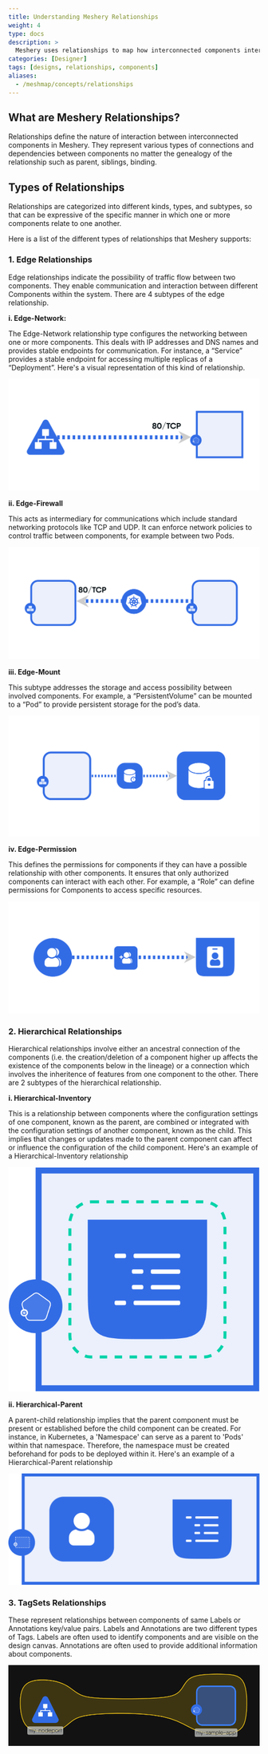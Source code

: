```yaml
---
title: Understanding Meshery Relationships
weight: 4
type: docs
description: >
  Meshery uses relationships to map how interconnected components interact.
categories: [Designer]
tags: [designs, relationships, components]
aliases:
  - /meshmap/concepts/relationships
---
```


## What are Meshery Relationships?
Relationships define the nature of interaction between interconnected components in Meshery. They represent various types of connections and dependencies between components no matter the genealogy of the relationship such as parent, siblings, binding.

## Types of Relationships

Relationships are categorized into different kinds, types, and subtypes, so that can be expressive of the specific manner in which one or more components relate to one another.

Here is a list of the different types of relationships that Meshery supports:

### 1. Edge Relationships

Edge relationships indicate the possibility of traffic flow between two components. They enable communication and interaction between different Components within the system. There are 4 subtypes of the edge relationship.

**i. Edge-Network:**

The Edge-Network relationship type configures the networking between one or more components. This deals with IP addresses and DNS names and provides stable endpoints for communication. For instance, a “Service” provides a stable endpoint for accessing multiple replicas of a “Deployment”. Here's a visual representation of this kind of relationship.
   
  ![example of edge-network relationship](./EdgeNetworkRelationship.svg)
   
**ii. Edge-Firewall**

This acts as intermediary for communications which include standard networking protocols like TCP and UDP. It can enforce network policies to control traffic between components, for example between two Pods.
   
   ![example of edge-firewall relationship](./edge_firewall_relationship_pod_to_pod.svg)
   
**iii. Edge-Mount**

   This subtype addresses the storage and access possibility between involved components. For example, a “PersistentVolume” can be mounted to a “Pod” to provide persistent storage for the pod’s data.
   
   ![example of edge-mount relationship](./EdgeMountRelationship.svg)
   
**iv. Edge-Permission**

   This defines the permissions for components if they can have a possible relationship with other components. It ensures that only authorized components can interact with each other. For example, a “Role” can define permissions for Components to access specific resources.
   
   ![example of edge-permission relationship](./edge_permission_relationship_cluster_role_service_account.svg)


### 2. Hierarchical Relationships

Hierarchical relationships involve either an ancestral connection of the components (i.e. the creation/deletion of a component higher up affects the existence of the components below in the lineage) or a connection which involves the inheritence of features from one component to the other. There are 2 subtypes of the hierarchical relationship.

**i. Hierarchical-Inventory**

  This is a relationship between components where the configuration settings of one component, known as the parent, are combined or integrated with the configuration settings of another component, known as the child. This implies that changes or updates made to the parent component can affect or influence the configuration of the child component. Here's an example of a Hierarchical-Inventory relationship
   
   ![example of edge-permission relationship](./Hierachical_Inventory_Relationships.svg)
   
**ii. Hierarchical-Parent**

A parent-child relationship implies that the parent component must be present or established before the child component can be created. For instance, in Kubernetes, a 'Namespace' can serve as a parent to 'Pods' within that namespace. Therefore, the namespace must be created beforehand for pods to be deployed within it. Here's an example of a Hierarchical-Parent relationship
   
   ![example of edge-permission relationship](./Hierarchical_Parent_Relationship.svg)

### 3. TagSets Relationships

These represent relationships between components of same Labels or Annotations key/value pairs. Labels and Annotations are two different types of Tags. Labels are often used to identify components and are visible on the design canvas. Annotations are often used to provide additional information about components.

![example of Tag sets](./tags.png)